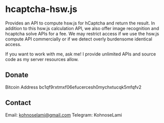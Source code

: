 # hcaptcha-hsw.js
Provides an API to compute hsw.js for hCaptcha and return the result.
In addition to this hsw.js calculation API, we also offer image recognition and hcaptcha solve APIs for a fee.
We may restrict access if we use the hsw.js compute API commercially or if we detect overly burdensome identical access.

If you want to work with me, ask me!
I provide unlimited APIs and source code as my server resources allow.

## Donate

Bitcoin Address
bc1qf9rxtmxf06efucercesh0mychxtucqk5mfqfv2

## Contact

Email: kohnoselami@gmail.com
Telegram: KohnoseLami
